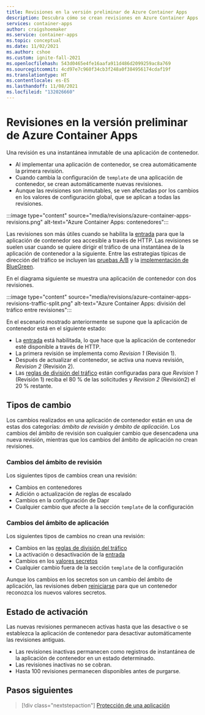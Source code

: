 ```yaml
---
title: Revisiones en la versión preliminar de Azure Container Apps
description: Descubra cómo se crean revisiones en Azure Container Apps.
services: container-apps
author: craigshoemaker
ms.service: container-apps
ms.topic: conceptual
ms.date: 11/02/2021
ms.author: cshoe
ms.custom: ignite-fall-2021
ms.openlocfilehash: 543d0465e4fe16aafa911d486d2099259ac8a769
ms.sourcegitcommit: 4cd97e7c960f34cb3f248a0f384956174cdaf19f
ms.translationtype: HT
ms.contentlocale: es-ES
ms.lasthandoff: 11/08/2021
ms.locfileid: "132026660"
---
```

# <a name="revisions-in-azure-container-apps-preview"></a>Revisiones en la versión preliminar de Azure Container Apps

Una revisión es una instantánea inmutable de una aplicación de contenedor.

- Al implementar una aplicación de contenedor, se crea automáticamente la primera revisión.
- Cuando cambia la configuración de `template` de una aplicación de contenedor, se crean automáticamente nuevas revisiones.
- Aunque las revisiones son inmutables, se ven afectadas por los cambios en los valores de configuración global, que se aplican a todas las revisiones.

:::image type="content" source="media/revisions/azure-container-apps-revisions.png" alt-text="Azure Container Apps: contenedores":::

Las revisiones son más útiles cuando se habilita la [entrada](ingress.md) para que la aplicación de contenedor sea accesible a través de HTTP.  Las revisiones se suelen usar cuando se quiere dirigir el tráfico de una instantánea de la aplicación de contenedor a la siguiente. Entre las estrategias típicas de dirección del tráfico se incluyen las [pruebas A/B](https://wikipedia.org/wiki/A/B_testing) y la [implementación de BlueGreen](https://martinfowler.com/bliki/BlueGreenDeployment.html).

En el diagrama siguiente se muestra una aplicación de contenedor con dos revisiones.

:::image type="content" source="media/revisions/azure-container-apps-revisions-traffic-split.png" alt-text="Azure Container Apps: división del tráfico entre revisiones":::

En el escenario mostrado anteriormente se supone que la aplicación de contenedor está en el siguiente estado:

- La [entrada](ingress.md) está habilitada, lo que hace que la aplicación de contenedor esté disponible a través de HTTP.
- La primera revisión se implementa como _Revision 1_ (Revisión 1).
- Después de actualizar el contenedor, se activa una nueva revisión, _Revision 2_ (Revisión 2).
- Las [reglas de división del tráfico](revisions-manage.md#traffic-splitting) están configuradas para que _Revision 1_ (Revisión 1) reciba el 80 % de las solicitudes y _Revision 2_ (Revisión2) el 20 % restante.

## <a name="change-types"></a>Tipos de cambio

Los cambios realizados en una aplicación de contenedor están en una de estas dos categorías: *ámbito de revisión* y *ámbito de aplicación*. Los cambios del ámbito de revisión son cualquier cambio que desencadena una nueva revisión, mientras que los cambios del ámbito de aplicación no crean revisiones.

### <a name="revision-scope-changes"></a>Cambios del ámbito de revisión

Los siguientes tipos de cambios crean una revisión:

- Cambios en contenedores
- Adición o actualización de reglas de escalado
- Cambios en la configuración de Dapr
- Cualquier cambio que afecte a la sección `template` de la configuración

### <a name="application-scope-changes"></a>Cambios del ámbito de aplicación

Los siguientes tipos de cambios no crean una revisión:

- Cambios en las [reglas de división del tráfico](revisions-manage.md#traffic-splitting)
- La activación o desactivación de la [entrada](ingress.md)
- Cambios en los [valores secretos](secure-app.md)
- Cualquier cambio fuera de la sección `template` de la configuración

Aunque los cambios en los secretos son un cambio del ámbito de aplicación, las revisiones deben [reiniciarse](revisions.md) para que un contenedor reconozca los nuevos valores secretos.

## <a name="activation-state"></a>Estado de activación

Las nuevas revisiones permanecen activas hasta que las desactive o se establezca la aplicación de contenedor para desactivar automáticamente las revisiones antiguas.

- Las revisiones inactivas permanecen como registros de instantánea de la aplicación de contenedor en un estado determinado.
- Las revisiones inactivas no se cobran.
- Hasta 100 revisiones permanecen disponibles antes de purgarse.

## <a name="next-steps"></a>Pasos siguientes

> [!div class="nextstepaction"]
> [Protección de una aplicación](get-started.md)
